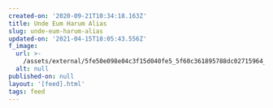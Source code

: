 ```yaml
---
created-on: '2020-09-21T10:34:18.163Z'
title: Unde Eum Harum Alias
slug: unde-eum-harum-alias
updated-on: '2021-04-15T18:05:43.556Z'
f_image:
  url: >-
    /assets/external/5fe50e098e04c3f15d040fe5_5f60c361895788dc02715964_1589150671872-image2201.jpg
  alt: null
published-on: null
layout: '[feed].html'
tags: feed
---
```



